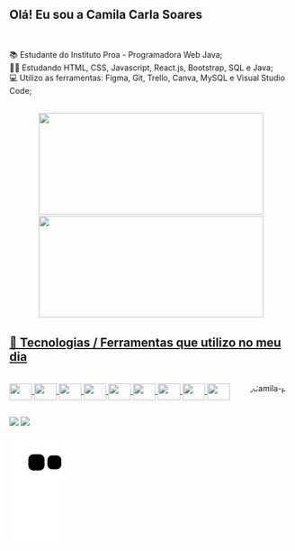 ## Olá! Eu sou a Camila Carla Soares
<br>

 📚 Estudante do Instituto Proa - Programadora Web Java; <br>
 👩‍💻 Estudando HTML, CSS, Javascript, React.js, Bootstrap, SQL e Java; <br>
 💻 Utilizo as ferramentas: Figma, Git, Trello, Canva, MySQL e Visual Studio Code;

<br>

<div align="center">
  <a href="https://github.com/amandavalentim">
  <img height="180em" width="400em" src="https://github-readme-stats.vercel.app/api?username=CamilaCSoares&show_icons=true&theme=dracula&count_private=true"/>
  <img height="180em" width="400em" src="https://github-readme-stats.vercel.app/api/top-langs/?username=CamilaCSoares&layout=compact&langs_count=7&theme=dracula"/>
</div>
         
## 🧰 Tecnologias / Ferramentas que utilizo no meu dia
<br>
<img align="right" alt="Camila-pic" height="180" style="border-radius:50px;" src="https://picrew.me/shareImg/org/202205/338224_65iFhek6.png">
 
<div style="display: inline_block">  
  <img padding="20em" height="30" width="40" align="center" src="https://cdn.jsdelivr.net/gh/devicons/devicon/icons/html5/html5-original.svg" />
  <img height="30" width="40" align="center" src="https://cdn.jsdelivr.net/gh/devicons/devicon/icons/css3/css3-original.svg" />  
  <img height="30" width="40" align="center" src="https://cdn.jsdelivr.net/gh/devicons/devicon/icons/javascript/javascript-original.svg" />  
  <img height="30" width="40" align="center" src="https://cdn.jsdelivr.net/gh/devicons/devicon/icons/react/react-original.svg" />
  <img height="30" width="40" align="center" src="https://cdn.jsdelivr.net/gh/devicons/devicon/icons/bootstrap/bootstrap-original.svg" />
  <img height="30" width="40" align="center" src="https://cdn.jsdelivr.net/gh/devicons/devicon/icons/git/git-original.svg" />   
  <img height="30" width="40" align="center" src="https://cdn.jsdelivr.net/gh/devicons/devicon/icons/java/java-original.svg" /> 
  <img height="30" width="40" align="center" src="https://cdn.jsdelivr.net/gh/devicons/devicon/icons/figma/figma-original.svg" />          
  <img height="30" width="40" align="center" src="https://cdn.jsdelivr.net/gh/devicons/devicon/icons/trello/trello-plain.svg" />          
</div>   

##
<div>
  <a href="https://linkedin.com/in/camila-carla-soares-092353232"><img src="https://img.shields.io/badge/LinkedIn-0077B5?style=for-the-badge&logo=linkedin&logoColor=white" target="_blank"><a><!--linkedin-->
  <a href="mailto:camilacarlasoaress@gmail.com"><img src="https://img.shields.io/badge/Gmail-D14836?style=for-the-badge&logo=gmail&logoColor=white" target="_blank"></a><!--Gmail-->

![Snake animation](https://github.com/CamilaCSoares/CamilaCSoares/blob/output/github-contribution-grid-snake.svg)

</div>
